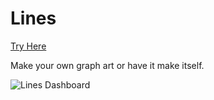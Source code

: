Lines
=====================
[Try Here](http://lines.surge.sh)

Make your own graph art or have it make itself.

![Lines Dashboard](http://i.imgur.com/LPzWDXz.jpg)



